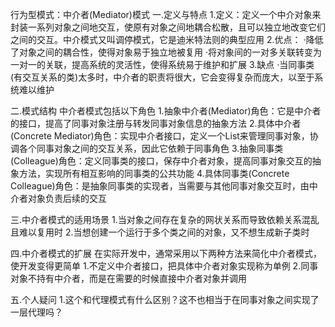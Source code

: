 行为型模式：中介者(Mediator)模式
一.定义与特点
1.定义：定义一个中介对象来封装一系列对象之间地交互，使原有对象之间地耦合松散，且可以独立地改变它们之间的交互。中介模式又叫调停模式，它是迪米特法则的典型应用
2.优点：
·降低了对象之间的耦合性，使得对象易于独立地被复用
·将对象间的一对多关联转变为一对一的关联，提高系统的灵活性，使得系统易于维护和扩展
3.缺点
·当同事类(有交互关系的类)太多时，中介者的职责将很大，它会变得复杂而庞大，以至于系统难以维护

二.模式结构
中介者模式包括以下角色
1.抽象中介者(Mediator)角色：它是中介者的接口，提高了同事对象注册与转发同事对象信息的抽象方法
2.具体中介者(Concrete Mediator)角色：实现中介者接口，定义一个List来管理同事对象，协调各个同事对象之间的交互关系，因此它依赖于同事角色
3.抽象同事类(Colleague)角色：定义同事类的接口，保存中介者对象，提高同事对象交互的抽象方法，实现所有相互影响的同事类的公共功能
4.具体同事类(Concrete Colleague)角色：是抽象同事类的实现者，当需要与其他同事对象交互时，由中介者对象负责后续的交互

三.中介者模式的适用场景
1.当对象之间存在复杂的网状关系而导致依赖关系混乱且难以复用时
2.当想创建一个运行于多个类之间的对象，又不想生成新子类时

四.中介者模式的扩展
在实际开发中，通常采用以下两种方法来简化中介者模式，使开发变得更简单
1.不定义中介者接口，把具体中介者对象实现称为单例
2.同事对象不持有中介者，而是在需要的时候直接中介者对象并调用

五.个人疑问
1.这个和代理模式有什么区别？这不也相当于在同事对象之间实现了一层代理吗？

